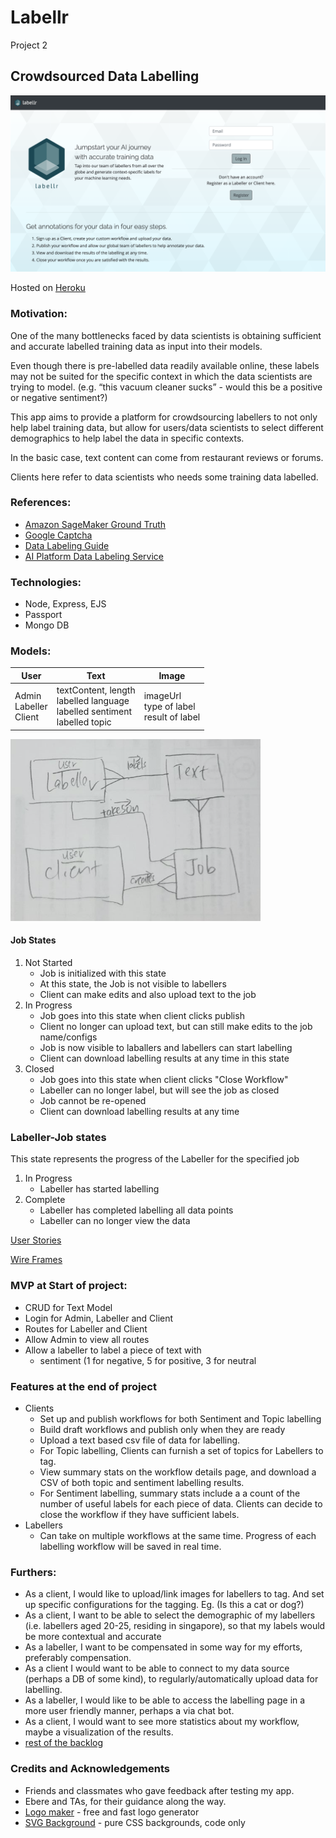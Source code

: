 # Labellr
Project 2

## Crowdsourced Data Labelling

<img src="plan/landing_page.png">

Hosted on [Heroku](http://labellr.herokuapp.com/)

### Motivation:
One of the many bottlenecks faced by data scientists is obtaining sufficient and accurate labelled training data as input into their models. 

Even though there is pre-labelled data readily available online, these labels may not be suited for the specific context in which the data scientists are trying to model. (e.g. “this vacuum cleaner sucks” - would this be a positive or negative sentiment?)

This app aims to provide a platform for crowdsourcing labellers to not only help label training data, but allow for users/data scientists to select different demographics to help label the data in specific contexts.

In the basic case, text content can come from restaurant reviews or forums. 

Clients here refer to data scientists who needs some training data labelled.

### References: 
- [Amazon SageMaker Ground Truth](https://aws.amazon.com/sagemaker/groundtruth/)
- [Google Captcha](https://aibusiness.com/document.asp?doc_id=760448&site=aibusiness)
- [Data Labeling Guide](https://www.cloudfactory.com/data-labeling-guide)
- [AI Platform Data Labeling Service](https://cloud.google.com/ai-platform/data-labeling/docs)

### Technologies:
- Node, Express, EJS
- Passport
- Mongo DB

### Models:
| User        | Text           | Image  |
| -------------|-------------|-----|
| Admin<br>Labeller<br>Client | textContent, length<br>labelled language<br>labelled sentiment<br>labelled topic | imageUrl<br>type of label<br>result of label |

<img src="plan/erd.png" width="400">

#### Job States
1. Not Started 
    - Job is initialized with this state
    - At this state, the Job is not visible to labellers
    - Client can make edits and also upload text to the job
2. In Progress
    - Job goes into this state when client clicks publish
    - Client no longer can upload text, but can still make edits to the job name/configs
    - Job is now visible to laballers and labellers can start labelling
    - Client can download labelling results at any time in this state
3. Closed
    - Job goes into this state when client clicks "Close Workflow"
    - Labeller can no longer label, but will see the job as closed
    - Job cannot be re-opened
    - Client can download labelling results at any time

### Labeller-Job states
This state represents the progress of the Labeller for the specified job
1. In Progress
    - Labeller has started labelling
2. Complete
    - Labeller has completed labelling all data points 
    - Labeller can no longer view the data


[User Stories](https://github.com/siu-sing/labellr/blob/master/plan/plan.md)

[Wire Frames](https://github.com/siu-sing/labellr/tree/master/plan)

### MVP at Start of project:
- CRUD for Text Model
- Login for Admin, Labeller and Client
- Routes for Labeller and Client
- Allow Admin to view all routes 
- Allow a labeller to label a piece of text with 
    - sentiment (1 for negative, 5 for positive, 3 for neutral

### Features at the end of project
- Clients
    - Set up and publish workflows for both Sentiment and Topic labelling
    - Build draft workflows and publish only when they are ready
    - Upload a text based csv file of data for labelling.
    - For Topic labelling, Clients can furnish a set of topics for Labellers to tag.
    - View summary stats on the workflow details page, and download a CSV of both topic and sentiment labelling results.
    - For Sentiment labelling, summary stats include a a count of the number of useful labels for each piece of data. Clients can decide to close the workflow if they have sufficient labels.
- Labellers 
    - Can take on multiple workflows at the same time. Progress of each labelling workflow will be saved in real time.


### Furthers:
- As a client, I would like to upload/link images for labellers to tag. And set up specific configurations for the tagging. Eg. (Is this a cat or dog?)
- As a client, I want to be able to select the demographic of my labellers (i.e. labellers aged 20-25, residing in singapore), so that my labels would be more contextual and accurate
- As a labeller, I want to be compensated in some way for my efforts, preferably compensation.
- As a client I would want to be able to connect to my data source (perhaps a DB of some kind), to regularly/automatically upload data for labelling.
- As a labeller, I would like to be able to access the labelling page in a more user friendly manner, perhaps a via chat bot.
- As a client, I would want to see more statistics about my workflow, maybe a visualization of the results.
- [rest of the backlog](https://github.com/siu-sing/labellr/blob/master/plan/plan.md)

### Credits and Acknowledgements
- Friends and classmates who gave feedback after testing my app.
- Ebere and TAs, for their guidance along the way.
- [Logo maker](https://hatchful.shopify.com/) - free and fast logo generator
- [SVG Background](https://www.svgbackgrounds.com/https://www.techighness.com/post/node-expressjs-endpoint-to-upload-and-process-csv-file/) - pure CSS backgrounds, code only